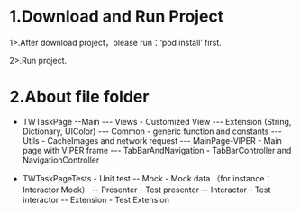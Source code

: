 # 1.Download and Run Project
  1>.After download project，please run：‘pod install’ first.
  
  2>.Run project.



# 2.About file folder

  - TWTaskPage
      --Main
        --- Views - Customized View
        --- Extension (String, Dictionary, UIColor)
        --- Common - generic function and constants
        --- Utils - CacheImages and network request
        --- MainPage-VIPER - Main page with VIPER frame
        --- TabBarAndNavigation - TabBarController and NavigationController

  - TWTaskPageTests - Unit test
    -- Mock - Mock data （for instance： Interactor Mock）
    -- Presenter - Test presenter
    -- Interactor - Test interactor
    -- Extension - Test Extension
